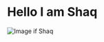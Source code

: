 # Hello I am Shaq
![Image if Shaq](https://content.api.news/v3/images/bin/66eaf6a002432fa8e9c48fc361a0c426)
